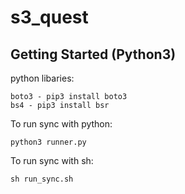# s3_quest

## Getting Started (Python3)

python libaries:

```
boto3 - pip3 install boto3
bs4 - pip3 install bsr
```

To run sync with python:

```
python3 runner.py
```

To run sync with sh:

```
sh run_sync.sh
```
